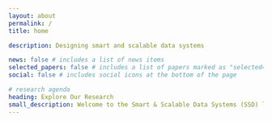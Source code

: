 ```yaml
---
layout: about
permalink: /
title: home

description: Designing smart and scalable data systems

news: false # includes a list of news items
selected_papers: false # includes a list of papers marked as "selected={true}"
social: false # includes social icons at the bottom of the page

# research agenda
heading: Explore Our Research
small_description: Welcome to the Smart & Scalable Data Systems (SSD) lab! We are a group of passionate systems enthusiasts who are obsessed with designing, optimizing, and building highly efficient data systems. At SSD Lab, we strive to solve cutting-edge research challenges at the intersection of data systems design, storage engine optimization, and data privacy protection in modern systems. Our mission is to advance knowledge across the broader domains of database and storage engine design, machine learning for systems, systems for machine learning, and privacy-aware data systems. Below are the three main research thrusts of the lab.
---
```

